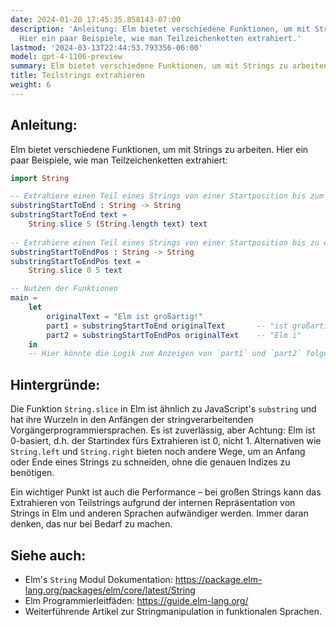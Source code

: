 ```yaml
---
date: 2024-01-20 17:45:35.858143-07:00
description: 'Anleitung: Elm bietet verschiedene Funktionen, um mit Strings zu arbeiten.
  Hier ein paar Beispiele, wie man Teilzeichenketten extrahiert.'
lastmod: '2024-03-13T22:44:53.793356-06:00'
model: gpt-4-1106-preview
summary: Elm bietet verschiedene Funktionen, um mit Strings zu arbeiten.
title: Teilstrings extrahieren
weight: 6
---
```


## Anleitung:
Elm bietet verschiedene Funktionen, um mit Strings zu arbeiten. Hier ein paar Beispiele, wie man Teilzeichenketten extrahiert:

```Elm
import String

-- Extrahiere einen Teil eines Strings von einer Startposition bis zum Ende
substringStartToEnd : String -> String
substringStartToEnd text =
    String.slice 5 (String.length text) text
  
-- Extrahiere einen Teil eines Strings von einer Startposition bis zu einer Endposition
substringStartToEndPos : String -> String
substringStartToEndPos text =
    String.slice 0 5 text

-- Nutzen der Funktionen
main =
    let
        originalText = "Elm ist großartig!"
        part1 = substringStartToEnd originalText       -- "ist großartig!"
        part2 = substringStartToEndPos originalText    -- "Elm i"
    in
    -- Hier könnte die Logik zum Anzeigen von `part1` und `part2` folgen, z.B. in einer HTML-View
```

## Hintergründe:
Die Funktion `String.slice` in Elm ist ähnlich zu JavaScript's `substring` und hat ihre Wurzeln in den Anfängen der stringverarbeitenden Vorgängerprogrammiersprachen. Es ist zuverlässig, aber Achtung: Elm ist 0-basiert, d.h. der Startindex fürs Extrahieren ist 0, nicht 1. Alternativen wie `String.left` und `String.right` bieten noch andere Wege, um an Anfang oder Ende eines Strings zu schneiden, ohne die genauen Indizes zu benötigen.

Ein wichtiger Punkt ist auch die Performance – bei großen Strings kann das Extrahieren von Teilstrings aufgrund der internen Repräsentation von Strings in Elm und anderen Sprachen aufwändiger werden. Immer daran denken, das nur bei Bedarf zu machen.

## Siehe auch:
- Elm's `String` Modul Dokumentation: https://package.elm-lang.org/packages/elm/core/latest/String
- Elm Programmierleitfäden: https://guide.elm-lang.org/
- Weiterführende Artikel zur Stringmanipulation in funktionalen Sprachen.
